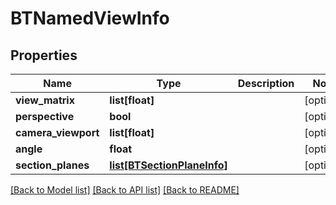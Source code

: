 # BTNamedViewInfo

## Properties
Name | Type | Description | Notes
------------ | ------------- | ------------- | -------------
**view_matrix** | **list[float]** |  | [optional] 
**perspective** | **bool** |  | [optional] 
**camera_viewport** | **list[float]** |  | [optional] 
**angle** | **float** |  | [optional] 
**section_planes** | [**list[BTSectionPlaneInfo]**](BTSectionPlaneInfo.md) |  | [optional] 

[[Back to Model list]](../README.md#documentation-for-models) [[Back to API list]](../README.md#documentation-for-api-endpoints) [[Back to README]](../README.md)


